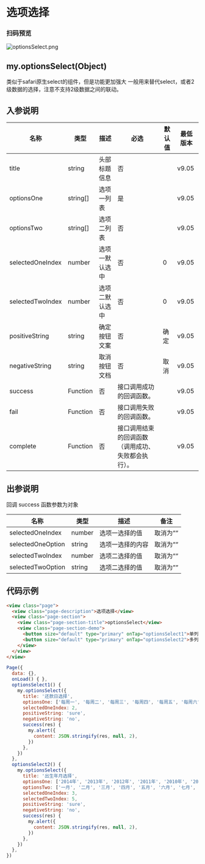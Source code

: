 # 选项选择
### 扫码预览
![optionsSelect.png](https://cache.amap.com/ecology/tool/miniapp/1563435193007.png)
## my.optionsSelect(Object)

类似于safari原生select的组件，但是功能更加强大 一般用来替代select，或者2级数据的选择，注意不支持2级数据之间的联动。

## 入参说明

| 名称 | 类型 | 描述 | 必选 | 默认值 | 最低版本 |
| --- | --- | --- | --- | --- | --- |
| title | string | 头部标题信息 | 否 |  | v9.05 |
| optionsOne | string[] | 选项一列表 | 是 |  | v9.05 |
| optionsTwo | string[] | 选项二列表 | 否 |  | v9.05 |
| selectedOneIndex | number | 选项一默认选中 | 否 | 0 | v9.05 |
| selectedTwoIndex | number | 选项二默认选中 | 否 | 0 | v9.05 |
| positiveString | string | 确定按钮文案 | 否 | 确定 | v9.05 |
| negativeString | string | 取消按钮文档 | 否 | 取消 | v9.05 |
| success | Function | 否 | 接口调用成功的回调函数。 ||v9.05|
| fail | Function | 否 | 接口调用失败的回调函数。 ||v9.05|
| complete | Function | 否 | 接口调用结束的回调函数（调用成功、失败都会执行）。 ||v9.05|


## 出参说明

回调 success 函数参数为对象

| 名称 | 类型 | 描述 | 备注 |
| --- | --- | --- | --- |
| selectedOneIndex | number | 选项一选择的值 | 取消为”” |
| selectedOneOption | string | 选项一选择的内容 | 取消为”” |
| selectedTwoIndex | number | 选项二选择的值 | 取消为”” |
| selectedTwoOption | string | 选项二选择的值 | 取消为”” |


## 代码示例

```html
<view class="page">
  <view class="page-description">选项选择</view>
  <view class="page-section">
    <view class="page-section-title">optionsSelect</view>
    <view class="page-section-demo">
      <button size="default" type="primary" onTap="optionsSelect1">单列</button>
      <button size="default" type="primary" onTap="optionsSelect2">多列</button>
    </view>
  </view>
</view>
```

```javascript
Page({
  data: {},
  onLoad() { },
  optionsSelect1() {
    my.optionsSelect({
      title: '还款日选择',
      optionsOne: ['每周一', '每周二', '每周三', '每周四', '每周五', '每周六', '每周日'],
      selectedOneIndex: 2,
      positiveString: 'sure',
      negativeString: 'no',
      success(res) {
        my.alert({
          content: JSON.stringify(res, null, 2),
        })
      },
    })
  },
  optionsSelect2() {
    my.optionsSelect({
      title: '出生年月选择',
      optionsOne: ['2014年', '2013年', '2012年', '2011年', '2010年', '2009年', '2008年'],
      optionsTwo: ['一月', '二月', '三月', '四月', '五月', '六月', '七月', '八月', '九月', '十月', '十一月', '十二月'],
      selectedOneIndex: 3,
      selectedTwoIndex: 5,
      positiveString: 'sure',
      negativeString: 'no',
      success(res) {
        my.alert({
          content: JSON.stringify(res, null, 2),
        })
      },
    })
  },
})
```
